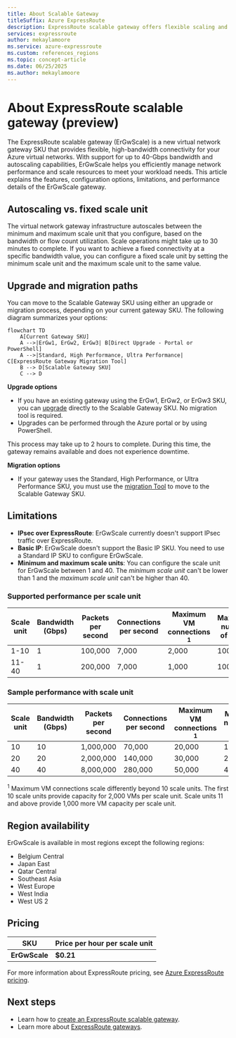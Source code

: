 ```yaml
---
title: About Scalable Gateway
titleSuffix: Azure ExpressRoute
description: ExpressRoute scalable gateway offers flexible scaling and up to 40-Gbps bandwidth. See how to configure ErGwScale and review supported regions and features.
services: expressroute
author: mekaylamoore
ms.service: azure-expressroute
ms.custom: references_regions
ms.topic: concept-article
ms.date: 06/25/2025
ms.author: mekaylamoore
---
```


# About ExpressRoute scalable gateway (preview)

The ExpressRoute scalable gateway (ErGwScale) is a new virtual network gateway SKU that provides flexible, high-bandwidth connectivity for your Azure virtual networks. With support for up to 40-Gbps bandwidth and autoscaling capabilities, ErGwScale helps you efficiently manage network performance and scale resources to meet your workload needs. This article explains the features, configuration options, limitations, and performance details of the ErGwScale gateway.

## Autoscaling vs. fixed scale unit

The virtual network gateway infrastructure autoscales between the minimum and maximum scale unit that you configure, based on the bandwidth or flow count utilization. Scale operations might take up to 30 minutes to complete. If you want to achieve a fixed connectivity at a specific bandwidth value, you can configure a fixed scale unit by setting the minimum scale unit and the maximum scale unit to the same value.

## Upgrade and migration paths

You can move to the Scalable Gateway SKU using either an upgrade or migration process, depending on your current gateway SKU. The following diagram summarizes your options:

```mermaid
flowchart TD
    A[Current Gateway SKU]
    A -->|ErGw1, ErGw2, ErGw3| B[Direct Upgrade - Portal or PowerShell]
    A -->|Standard, High Performance, Ultra Performance| C[ExpressRoute Gateway Migration Tool]
    B --> D[Scalable Gateway SKU]
    C --> D
```
**Upgrade options**
- If you have an existing gateway using the ErGw1, ErGw2, or ErGw3 SKU, you can [upgrade](expressroute-howto-add-gateway-portal-resource-manager.md#upgrade-the-gateway-sku) directly to the Scalable Gateway SKU. No migration tool is required.
- Upgrades can be performed through the Azure portal or by using PowerShell.

This process may take up to 2 hours to complete. During this time, the gateway remains available and does not experience downtime.

**Migration options**
- If your gateway uses the Standard, High Performance, or Ultra Performance SKU, you must use the [migration Tool](gateway-migration.md) to move to the Scalable Gateway SKU.

## Limitations

* **IPsec over ExpressRoute**: ErGwScale currently doesn't support IPsec traffic over ExpressRoute. 
* **Basic IP**: ErGwScale doesn't support the Basic IP SKU. You need to use a Standard IP SKU to configure ErGwScale.
* **Minimum and maximum scale units**: You can configure the scale unit for ErGwScale between 1 and 40. The *minimum scale unit* can't be lower than 1 and the *maximum scale unit* can't be higher than 40.

### Supported performance per scale unit

| Scale unit | Bandwidth (Gbps) | Packets per second | Connections per second | Maximum VM connections <sup>1</sup> | Maximum number of flows |
|--|--|--|--|--|--|
| 1-10 | 1 | 100,000 | 7,000 | 2,000 | 100,000 |
| 11-40 | 1 | 200,000 | 7,000 | 1,000 | 100,000 |

### Sample performance with scale unit

| Scale unit | Bandwidth (Gbps) | Packets per second | Connections per second | Maximum VM connections <sup>1</sup> | Maximum number of flows |
|--|--|--|--|--|--|
| 10 | 10 | 1,000,000 | 70,000 | 20,000 | 1,000,000 |
| 20 | 20 | 2,000,000 | 140,000 | 30,000 | 2,000,000 |
| 40 | 40 | 8,000,000 | 280,000 | 50,000 | 4,000,000 |

<sup>1</sup> Maximum VM connections scale differently beyond 10 scale units. The first 10 scale units provide capacity for 2,000 VMs per scale unit. Scale units 11 and above provide 1,000 more VM capacity per scale unit.

## Region availability

ErGwScale is available in most regions except the following regions:

* Belgium Central
* Japan East
* Qatar Central
* Southeast Asia
* West Europe
* West India
* West US 2


## Pricing

| SKU                | Price per hour per scale unit |
|-------------------------|------------------------------|
| **ErGwScale**   | **$0.21**                    |

For more information about ExpressRoute pricing, see [Azure ExpressRoute pricing](https://azure.microsoft.com/pricing/details/expressroute/#pricing).


## Next steps

- Learn how to [create an ExpressRoute scalable gateway](expressroute-howto-scalable-portal.md).
- Learn more about [ExpressRoute gateways](expressroute-about-virtual-network-gateways.md).






